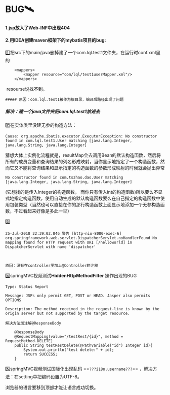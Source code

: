# BUG:artificial_satellite:

#### 1.jsp放入了Web-INF中出现404



#### 2.用IDEA创建maven框架下的mybatis项目的bug:

:one:把src下的main/java删掉建了一个com.lql.test1文件夹，在运行时conf.xml里的

```
 	<mappers>
        <mapper resource="com/lql/test1userMapper.xml"/>
    </mappers>
```

​	resourse说找不到。

	##### 原因：com.lql.test1被作为根目录，编译后路径出现了问题

##### 解决：建一个java文件夹把com.lql.test1放进去

:two:在实体类里没建无参的构造方法：

```
Cause: org.apache.ibatis.executor.ExecutorException: No constructor found in com.lql.test1.User matching [java.lang.Integer, java.lang.String, java.lang.Integer]
```

猜想大体上实例化流程就是，resultMap会去调用Bean的默认构造函数，然后将所有的成员变量和查询结果的列名形成映射，当你显示地指定了一个构造函数，然而它又不能将查询结果和显示指定的构造函数的参数形成映射的时候就会抛出异常

```
No constructor found in com.tszhao.dao.User matching [java.lang.Integer, java.lang.String, java.lang.Integer]
```

(它想找的是传入Integer的构造函数， 而你只有传入int的构造函数)所以要么不显式地指定构造函数，使用自动生成的默认构造函数要么在自己指定的构造函数中使用包装类型（当然也可以直接在你的那行构造函数上面显示地添加一个无参构造函数，不过看起来好像是多此一举）

:three:

```
25-Jul-2018 22:39:02.846 警告 [http-nio-8080-exec-6] org.springframework.web.servlet.DispatcherServlet.noHandlerFound No mapping found for HTTP request with URI [/helloworld] in DispatcherServlet with name 'dispatcher'



原因：没有在controller里加上@Controller的注释
```

:four:springMVC视频测试**HiddenHttpMethodFilter** 操作出现的BUG

```
Type: Status Report

Message: JSPs only permit GET, POST or HEAD. Jasper also permits OPTIONS

Description: The method received in the request-line is known by the origin server but not supported by the target resource.

解决方法加注解@ResponseBody

	@ResponseBody
	@RequestMapping(value="/testRest/{id}", method = RequestMethod.DELETE)
	public String testRestDelete(@PathVariable("id") Integer id){
		System.out.println("test delete:" + id);
		return SUCCESS;
	}
```

:five:springMVC视频测试国际化出现乱码 ==`???i18n.username???`== ，解决方法：在setting中把编码设置为UTF-8。

浏览器的语言要移到顶部才能让语言成功切换。